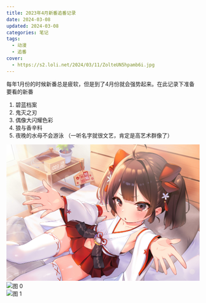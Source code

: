 ```yaml
---
title: 2023年4月新番追番记录
date: 2024-03-08
updated: 2024-03-08
categories: 笔记
tags:
  - 动漫
  - 追番
cover: 
  - https://s2.loli.net/2024/03/11/ZolteUN5hpamb6i.jpg
---
```

每年1月份的时候新番总是疲软，但是到了4月份就会强势起来。在此记录下准备要看的新番
1. 碧蓝档案
2. 鬼灭之刃
3. 偶像大闪耀色彩
4. 狼与香辛料
5. 夜晚的水母不会游泳 （一听名字就很文艺，肯定是高艺术群像了）
<!-- more -->
![logo](./22333.jpg)
![图 0](https://s2.loli.net/2024/03/11/ZolteUN5hpamb6i.jpg)  
![图 1](https://s2.loli.net/2024/03/11/H9eFCwY6Ud8QPqR.png)  
